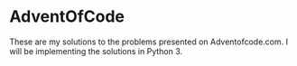 # AdventOfCode

These are my solutions to the problems presented on Adventofcode.com.  I will be implementing the solutions in Python 3.
